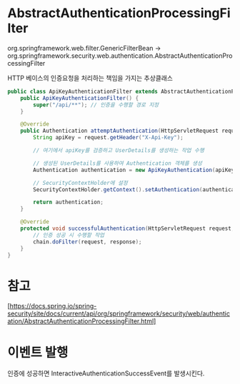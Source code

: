# AbstractAuthenticationProcessingFilter
org.springframework.web.filter.GenericFilterBean 
-> org.springframework.security.web.authentication.AbstractAuthenticationProcessingFilter

HTTP 베이스의 인증요청을 처리하는 책임을 가지는 추상클래스

```java 
public class ApiKeyAuthenticationFilter extends AbstractAuthenticationProcessingFilter {
    public ApiKeyAuthenticationFilter() {
        super("/api/**"); // 인증을 수행할 경로 지정
    }

    @Override
    public Authentication attemptAuthentication(HttpServletRequest request, HttpServletResponse response) {
        String apiKey = request.getHeader("X-Api-Key");

        // 여기에서 apiKey를 검증하고 UserDetails를 생성하는 작업 수행

        // 생성된 UserDetails를 사용하여 Authentication 객체를 생성
        Authentication authentication = new ApiKeyAuthentication(apiKey);

        // SecurityContextHolder에 설정
        SecurityContextHolder.getContext().setAuthentication(authentication);

        return authentication;
    }

    @Override
    protected void successfulAuthentication(HttpServletRequest request, HttpServletResponse response, FilterChain chain, Authentication authResult) throws IOException, ServletException {
        // 인증 성공 시 수행할 작업
        chain.doFilter(request, response);
    }
}
```

# 참고 
[https://docs.spring.io/spring-security/site/docs/current/api/org/springframework/security/web/authentication/AbstractAuthenticationProcessingFilter.html]

# 이벤트 발행 
인증에 성공하면 InteractiveAuthenticationSuccessEvent를 발생시킨다.
